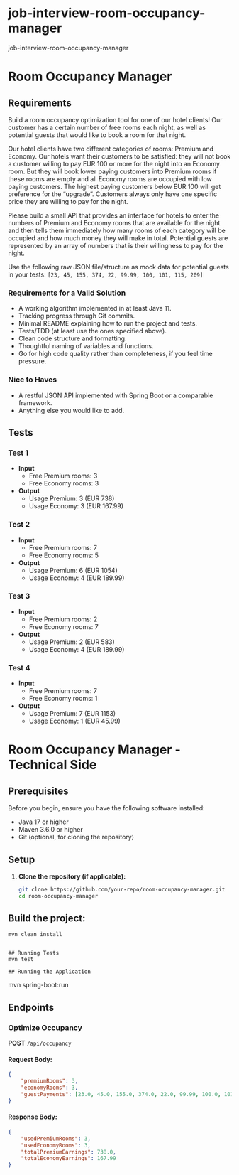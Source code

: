 # job-interview-room-occupancy-manager
job-interview-room-occupancy-manager


# Room Occupancy Manager

## Requirements

Build a room occupancy optimization tool for one of our hotel clients! Our customer has a certain number of free rooms each night, as well as potential guests that would like to book a room for that night.

Our hotel clients have two different categories of rooms: Premium and Economy. Our hotels want their customers to be satisfied: they will not book a customer willing to pay EUR 100 or more for the night into an Economy room. But they will book lower paying customers into Premium rooms if these rooms are empty and all Economy rooms are occupied with low paying customers. The highest paying customers below EUR 100 will get preference for the “upgrade”. Customers always only have one specific price they are willing to pay for the night.

Please build a small API that provides an interface for hotels to enter the numbers of Premium and Economy rooms that are available for the night and then tells them immediately how many rooms of each category will be occupied and how much money they will make in total. Potential guests are represented by an array of numbers that is their willingness to pay for the night.

Use the following raw JSON file/structure as mock data for potential guests in your tests: `[23, 45, 155, 374, 22, 99.99, 100, 101, 115, 209]`

### Requirements for a Valid Solution

- A working algorithm implemented in at least Java 11.
- Tracking progress through Git commits.
- Minimal README explaining how to run the project and tests.
- Tests/TDD (at least use the ones specified above).
- Clean code structure and formatting.
- Thoughtful naming of variables and functions.
- Go for high code quality rather than completeness, if you feel time pressure.

### Nice to Haves

- A restful JSON API implemented with Spring Boot or a comparable framework.
- Anything else you would like to add.

## Tests

### Test 1

- **Input**
  - Free Premium rooms: 3
  - Free Economy rooms: 3
- **Output**
  - Usage Premium: 3 (EUR 738)
  - Usage Economy: 3 (EUR 167.99)

### Test 2

- **Input**
  - Free Premium rooms: 7
  - Free Economy rooms: 5
- **Output**
  - Usage Premium: 6 (EUR 1054)
  - Usage Economy: 4 (EUR 189.99)

### Test 3

- **Input**
  - Free Premium rooms: 2
  - Free Economy rooms: 7
- **Output**
  - Usage Premium: 2 (EUR 583)
  - Usage Economy: 4 (EUR 189.99)

### Test 4

- **Input**
  - Free Premium rooms: 7
  - Free Economy rooms: 1
- **Output**
  - Usage Premium: 7 (EUR 1153)
  - Usage Economy: 1 (EUR 45.99)




# Room Occupancy Manager - Technical Side


## Prerequisites

Before you begin, ensure you have the following software installed:

- Java 17 or higher
- Maven 3.6.0 or higher
- Git (optional, for cloning the repository)

## Setup

1. **Clone the repository (if applicable):**

   ```sh
   git clone https://github.com/your-repo/room-occupancy-manager.git
   cd room-occupancy-manager

## Build the project:
```
mvn clean install


## Running Tests
mvn test

## Running the Application
```
mvn spring-boot:run







## Endpoints

### Optimize Occupancy

**POST** `/api/occupancy`

#### Request Body:
```json
{
    "premiumRooms": 3,
    "economyRooms": 3,
    "guestPayments": [23.0, 45.0, 155.0, 374.0, 22.0, 99.99, 100.0, 101.0, 115.0, 209.0]
}
```

#### Response Body:
```json
{
    "usedPremiumRooms": 3,
    "usedEconomyRooms": 3,
    "totalPremiumEarnings": 738.0,
    "totalEconomyEarnings": 167.99
}
```

